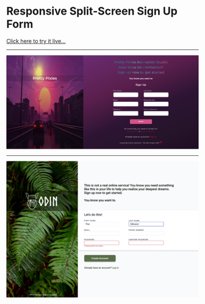 # Responsive Split-Screen Sign Up Form

[Click here to try it live...](https://ananth-adhikarla.github.io/Responsive-Split-Screen-Signup/)

---

![My Version](demo.png)

---

![Original to replicate](sign-up-form-odin.png)